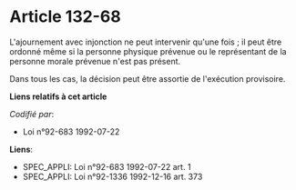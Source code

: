 # Article 132-68

L'ajournement avec injonction ne peut intervenir qu'une fois ; il peut être ordonné même si la personne physique prévenue ou
le représentant de la personne morale prévenue n'est pas présent.

Dans tous les cas, la décision peut être assortie de l'exécution provisoire.

**Liens relatifs à cet article**

_Codifié par_:

  - Loi n°92-683 1992-07-22

**Liens**:

  - SPEC_APPLI: Loi n°92-683 1992-07-22 art. 1
  - SPEC_APPLI: Loi n°92-1336 1992-12-16 art. 373
